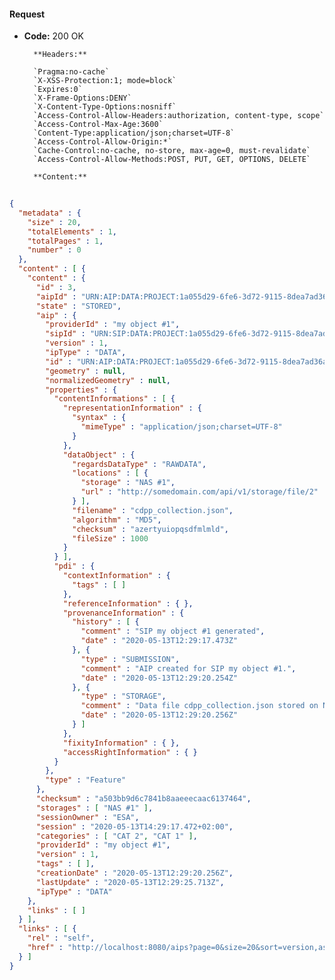 #### Request

* **Code:** 200 OK

        **Headers:**

        `Pragma:no-cache`
        `X-XSS-Protection:1; mode=block`
        `Expires:0`
        `X-Frame-Options:DENY`
        `X-Content-Type-Options:nosniff`
        `Access-Control-Allow-Headers:authorization, content-type, scope`
        `Access-Control-Max-Age:3600`
        `Content-Type:application/json;charset=UTF-8`
        `Access-Control-Allow-Origin:*`
        `Cache-Control:no-cache, no-store, max-age=0, must-revalidate`
        `Access-Control-Allow-Methods:POST, PUT, GET, OPTIONS, DELETE`

        **Content:**

```json
    
{
  "metadata" : {
    "size" : 20,
    "totalElements" : 1,
    "totalPages" : 1,
    "number" : 0
  },
  "content" : [ {
    "content" : {
      "id" : 3,
      "aipId" : "URN:AIP:DATA:PROJECT:1a055d29-6fe6-3d72-9115-8dea7ad36a62:V1",
      "state" : "STORED",
      "aip" : {
        "providerId" : "my object #1",
        "sipId" : "URN:SIP:DATA:PROJECT:1a055d29-6fe6-3d72-9115-8dea7ad36a62:V1",
        "version" : 1,
        "ipType" : "DATA",
        "id" : "URN:AIP:DATA:PROJECT:1a055d29-6fe6-3d72-9115-8dea7ad36a62:V1",
        "geometry" : null,
        "normalizedGeometry" : null,
        "properties" : {
          "contentInformations" : [ {
            "representationInformation" : {
              "syntax" : {
                "mimeType" : "application/json;charset=UTF-8"
              }
            },
            "dataObject" : {
              "regardsDataType" : "RAWDATA",
              "locations" : [ {
                "storage" : "NAS #1",
                "url" : "http://somedomain.com/api/v1/storage/file/2"
              } ],
              "filename" : "cdpp_collection.json",
              "algorithm" : "MD5",
              "checksum" : "azertyuiopqsdfmlmld",
              "fileSize" : 1000
            }
          } ],
          "pdi" : {
            "contextInformation" : {
              "tags" : [ ]
            },
            "referenceInformation" : { },
            "provenanceInformation" : {
              "history" : [ {
                "comment" : "SIP my object #1 generated",
                "date" : "2020-05-13T12:29:17.473Z"
              }, {
                "type" : "SUBMISSION",
                "comment" : "AIP created for SIP my object #1.",
                "date" : "2020-05-13T12:29:20.254Z"
              }, {
                "type" : "STORAGE",
                "comment" : "Data file cdpp_collection.json stored on NAS #1 at http://somedomain.com/api/v1/storage/file/2.",
                "date" : "2020-05-13T12:29:20.256Z"
              } ]
            },
            "fixityInformation" : { },
            "accessRightInformation" : { }
          }
        },
        "type" : "Feature"
      },
      "checksum" : "a503bb9d6c7841b8aaeeecaac6137464",
      "storages" : [ "NAS #1" ],
      "sessionOwner" : "ESA",
      "session" : "2020-05-13T14:29:17.472+02:00",
      "categories" : [ "CAT 2", "CAT 1" ],
      "providerId" : "my object #1",
      "version" : 1,
      "tags" : [ ],
      "creationDate" : "2020-05-13T12:29:20.256Z",
      "lastUpdate" : "2020-05-13T12:29:25.713Z",
      "ipType" : "DATA"
    },
    "links" : [ ]
  } ],
  "links" : [ {
    "rel" : "self",
    "href" : "http://localhost:8080/aips?page=0&size=20&sort=version,asc"
  } ]
}
```
